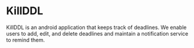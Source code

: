 # KillDDL
KillDDL is an android application that keeps track of deadlines. We enable users to add, edit, and delete deadlines and maintain a notification service to remind them. 
